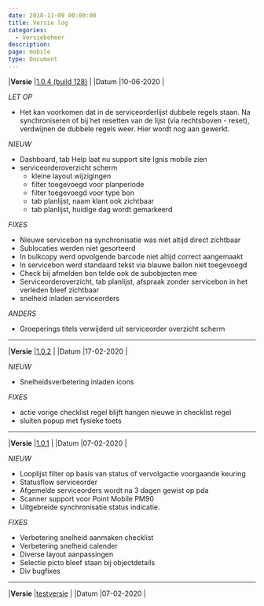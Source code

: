 ```yaml
---
date: 2018-11-09 00:00:00
title: Versie log
categories:
  - Versiebeheer
description:
page: mobile
type: Document
---
```


|**Versie** |[1.0.4 (build 128)](http://apk4umobile.v2.ignissoftware.nl/apkupdates/mobilev2/Ignis.1004.apk) | |Datum |10-06-2020 |

*LET OP*
* Het kan voorkomen dat in de serviceorderlijst dubbele regels staan. Na synchroniseren of bij het resetten van de lijst (via rechtsboven <i class="fas fa-ellipsis-v"></i> - reset), verdwijnen de dubbele regels weer. Hier wordt nog aan gewerkt.

*NIEUW*
* Dashboard, tab Help laat nu support site Ignis mobile zien
* serviceorderoverzicht scherm 
  * kleine layout wijzigingen
  * filter toegevoegd voor planperiode
  * filter toegevoegd voor type bon
  * tab planlijst, naam klant ook zichtbaar
  * tab planlijst, huidige dag wordt gemarkeerd

*FIXES*  
* Nieuwe servicebon na synchronisatie was niet altijd direct zichtbaar
* Sublocaties werden niet gesorteerd
* In bulkcopy werd opvolgende barcode niet altijd correct aangemaakt
* In servicebon werd standaard tekst via blauwe ballon niet toegevoegd
* Check bij afmelden bon telde ook de subobjecten mee
* Serviceorderoverzicht, tab planlijst, afspraak zonder servicebon in het verleden bleef zichtbaar
* snelheid inladen serviceorders
  
*ANDERS*
* Groeperings titels verwijderd uit serviceorder overzicht scherm


***
|**Versie** |[1.0.2](http://apk4umobile.v2.ignissoftware.nl/apkupdates/mobilev2/Ignis.apk) | |Datum |17-02-2020 |
  
*NIEUW*  
* Snelheidsverbetering inladen icons

*FIXES*  
* actie vorige checklist regel blijft hangen nieuwe in checklist regel
* sluiten popup met fysieke toets 
***
|**Versie** |[1.0.1](http://apk4umobile.v2.ignissoftware.nl/apkupdates/mobilev2/Ignis.1001.apk) | |Datum |07-02-2020 |
  
  *NIEUW*
* Looplijst filter op basis van status of vervolgactie voorgaande keuring
* Statusflow serviceorder
* Afgemelde serviceorders wordt na 3 dagen gewist op pda
* Scanner support voor Point Mobile PM90
* Uitgebreide synchronisatie status indicatie.

*FIXES*
* Verbetering snelheid aanmaken checklist
* Verbetering snelheid calender
* Diverse layout aanpassingen
* Selectie picto bleef staan bij objectdetails
* Div bugfixes
***
|**Versie** |[testversie](http://apk4umobile.v2.ignissoftware.nl/apkupdates/mobilev2/Ignis.test.apk) | |Datum |07-02-2020 |
